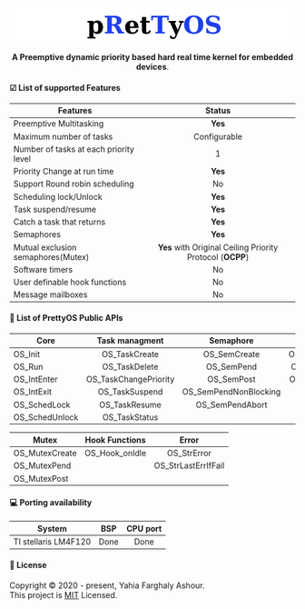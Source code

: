 <p align="center">
  <img src="logo.png">
</p>
<p align="center">
  <b>A Preemptive dynamic priority based hard real time kernel for embedded devices</b>.
</p>

#### ☑ List of supported Features

| Features      | Status        |
| ------------- |:-------------:|
| Preemptive Multitasking      | **Yes** |
| Maximum number of tasks      | Configurable     |
| Number of tasks at each priority level | 1      |
| Priority Change at run time | **Yes** |
| Support Round robin scheduling | No |
| Scheduling lock/Unlock | **Yes** |
|Task suspend/resume| **Yes** |
|Catch a task that returns| **Yes** |
|Semaphores| **Yes** |
| Mutual exclusion semaphores(Mutex) | **Yes** with Original Ceiling Priority Protocol (**OCPP**)|
|Software timers| No|
| User definable hook functions | No |
| Message mailboxes | No |

#### 📜 List of PrettyOS Public APIs
| Core          | Task managment	| Semaphore 		| Time		|
| ------------- |:---------------------:|:---------------------:|:-------------:|
|OS_Init	|OS_TaskCreate		|OS_SemCreate		|OS_DelayTicks  |
|OS_Run		|OS_TaskDelete		|OS_SemPend		|OS_TimerTick	| 	 	
|OS_IntEnter    |OS_TaskChangePriority	|OS_SemPost		|OS_DelayTime	| 		 
|OS_IntExit	|OS_TaskSuspend		|OS_SemPendNonBlocking	|		| 	         
|OS_SchedLock	|OS_TaskResume		|OS_SemPendAbort	|		| 	         
|OS_SchedUnlock	|OS_TaskStatus		|			|	        |

| Mutex         | Hook Functions 	| Error                 |
| ------------- |:---------------------:|:---------------------:|
|OS_MutexCreate	|OS_Hook_onIdle         |OS_StrError            |
|OS_MutexPend	|                       |OS_StrLastErrIfFail    |
|OS_MutexPost	|                       |                       |

#### 💻 Porting availability
| System      			| BSP        	| CPU port 		|
| ----------------------|:-------------:|:-------------:|
| TI stellaris LM4F120 	| Done 			| Done 			|

#### 📝 License
Copyright © 2020 - present, Yahia Farghaly Ashour.<br>
This project is [MIT](https://github.com/yahiafarghaly/PrettyOS/blob/master/LICENSE) Licensed.